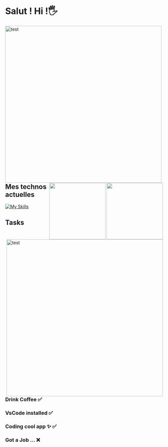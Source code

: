 # Salut ! Hi !🖐 

<img align="left" alt="test" align="left" width="500px" src="https://mir-s3-cdn-cf.behance.net/project_modules/1400/8097a249957671.5a0c078a19ac4.gif" />

<a href="https://github.com/AVS1508">
  <img height="180em" align="right" src="https://github-readme-stats.vercel.app/api?username=JulienSuan&theme=algolia&show_icons=true" />
  <img height="180em" align="right"src="https://github-readme-stats.vercel.app/api/top-langs/?username=JulienSuan&theme=algolia&layout=compact" />
</a>



## Mes technos actuelles

[![My Skills](https://skills.thijs.gg/icons?i=html,css,tailwind,js,react,git,jquery,nodejs)](https://skills.thijs.gg)
<img align="right" alt="test" align="left" width="500px" src="https://cdn.shopify.com/s/files/1/0003/8263/1983/files/breath_of_the_wild_pixel_art_1024x1024.gif?v=1588595336" />
## Tasks
### Drink Coffee ✅
### VsCode installed ✅
### Coding cool app ✨ ✅
### Got a Job ... ❌
